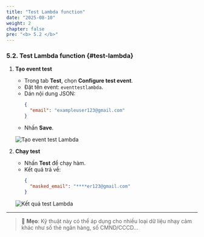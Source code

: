 ```yaml
---
title: "Test Lambda function"
date: "2025-08-10"
weight: 2
chapter: false
pre: "<b> 5.2 </b>"
---
```


### 5.2. Test Lambda function {#test-lambda}

1. **Tạo event test**  
   - Trong tab **Test**, chọn **Configure test event**.  
   - Đặt tên event: `eventtestlambda`.  
   - Dán nội dung JSON:
     ```json
     {
       "email": "exampleuser123@gmail.com"
     }
     ```
   - Nhấn **Save**.

   ![Tạo event test Lambda](/images/5.lambda/create-test-event.png)

2. **Chạy test**  
   - Nhấn **Test** để chạy hàm.  
   - Kết quả trả về:
     ```json
     {
       "masked_email": "****er123@gmail.com"
     }
     ```

   ![Kết quả test Lambda](/images/5.lambda/lambda-test-result.png)

---

> 📌 **Mẹo**: Kỹ thuật này có thể áp dụng cho nhiều loại dữ liệu nhạy cảm khác như số thẻ ngân hàng, số CMND/CCCD…


